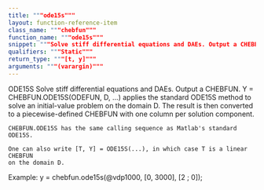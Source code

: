 ```yaml
---
title: """ode15s"""
layout: function-reference-item
class_name: """chebfun"""
function_name: """ode15s"""
snippet: """Solve stiff differential equations and DAEs. Output a CHEBFUN."""
qualifiers: """Static"""
return_type: """[t, y]"""
arguments: """(varargin)"""
---
```


 ODE15S   Solve stiff differential equations and DAEs. Output a CHEBFUN.
    Y = CHEBFUN.ODE15S(ODEFUN, D, ...) applies the standard ODE15S method to
    solve an initial-value problem on the domain D. The result is then converted
    to a piecewise-defined CHEBFUN with one column per solution component.
 
    CHEBFUN.ODE15S has the same calling sequence as Matlab's standard ODE15S. 
 
    One can also write [T, Y] = ODE15S(...), in which case T is a linear CHEBFUN
    on the domain D.
 
  Example:
    y = chebfun.ode15s(@vdp1000, [0, 3000], [2 ; 0]); 